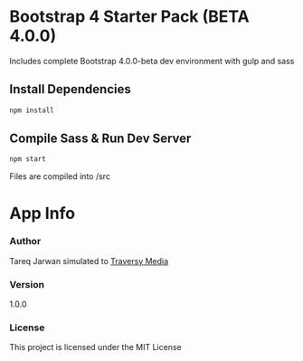 # Bootstrap 4 Starter Pack (BETA 4.0.0)
Includes complete Bootstrap 4.0.0-beta dev environment with gulp and sass

## Install Dependencies

```bash
npm install 
```

## Compile Sass & Run Dev Server

```bash
npm start
```
Files are compiled into /src


# App Info
### Author
Tareq Jarwan simulated to [Traversy Media](http://www.traversymedia.com/)

### Version
1.0.0

### License
This project is licensed under the MIT License
